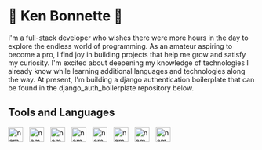 # :climbing: Ken Bonnette 🚵
I'm a full-stack developer who wishes there were more hours in the day to explore the endless world of programming. As an amateur aspiring to become a pro, I find joy in building projects that help me grow and satisfy my curiosity. I'm excited about deepening my knowledge of technologies I already know while learning additional languages and technologies along the way. At present, I'm building a django authentication boilerplate that can be found in the django_auth_boilerplate repository below.

## Tools and Languages
<img align="left" alt="name_here" width="30px" style="padding-right:10px;" src="https://cdn.jsdelivr.net/gh/devicons/devicon/icons/javascript/javascript-original.svg"/>
<img align="left" alt="name_here" width="30px" style="padding-right:10px;" src="https://cdn.jsdelivr.net/gh/devicons/devicon/icons/python/python-original.svg"/>
<img align="left" alt="name_here" width="30px" style="padding-right:10px;" src="https://cdn.jsdelivr.net/gh/devicons/devicon/icons/react/react-original.svg"/>
<img align="left" alt="name_here" width="30px" style="padding-right:10px;" src="https://cdn.jsdelivr.net/gh/devicons/devicon/icons/django/django-plain.svg"/>
<img align="left" alt="name_here" width="30px" style="padding-right:10px;" src="https://cdn.jsdelivr.net/gh/devicons/devicon/icons/postgresql/postgresql-original.svg"/>
<img align="left" alt="name_here" width="30px" style="padding-right:10px;" src="https://cdn.jsdelivr.net/gh/devicons/devicon/icons/docker/docker-original.svg"/>
<img align="left" alt="name_here" width="30px" style="padding-right:10px;" src="https://cdn.jsdelivr.net/gh/devicons/devicon/icons/html5/html5-original.svg"/>
<img align="left" alt="name_here" width="30px" style="padding-right:10px;" src="https://cdn.jsdelivr.net/gh/devicons/devicon/icons/css3/css3-original.svg"/>




